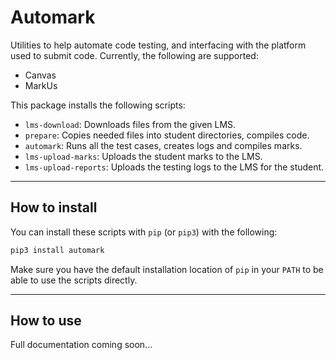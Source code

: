 # Automark

Utilities to help automate code testing, and interfacing with the platform used to submit code. Currently, the following are supported:

- Canvas
- MarkUs


This package installs the following scripts:

- `lms-download`: Downloads files from the given LMS.
- `prepare`: Copies needed files into student directories, compiles code.
- `automark`: Runs all the test cases, creates logs and compiles marks.
- `lms-upload-marks`: Uploads the student marks to the LMS.
- `lms-upload-reports`: Uploads the testing logs to the LMS for the student.

---

## How to install

You can install these scripts with `pip` (or `pip3`) with the following:

```sh
pip3 install automark 
```

Make sure you have the default installation location of `pip` in your `PATH` to be able to use the scripts directly.

---

## How to use

Full documentation coming soon...

